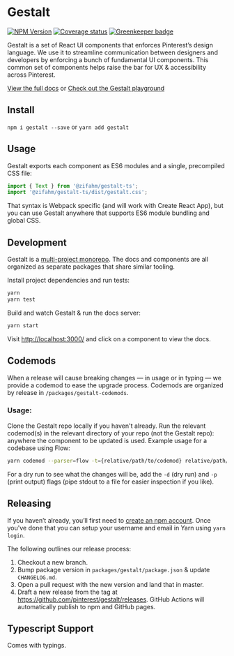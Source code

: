 # Gestalt

[![NPM Version](https://img.shields.io/npm/v/gestalt.svg)](https://www.npmjs.com/package/gestalt)
[![Coverage status](https://codecov.io/gh/pinterest/gestalt/branch/master/graph/badge.svg)](https://codecov.io/github/pinterest/gestalt)
[![Greenkeeper badge](https://badges.greenkeeper.io/pinterest/gestalt.svg)](https://greenkeeper.io/)

Gestalt is a set of React UI components that enforces Pinterest’s design language. We use it to streamline communication between designers and developers by enforcing a bunch of fundamental UI components. This common set of components helps raise the bar for UX & accessibility across Pinterest.

[View the full docs](https://pinterest.github.io/gestalt)
or
[Check out the Gestalt playground](https://codesandbox.io/s/k5plvp9v8v)

## Install

`npm i gestalt --save` or `yarn add gestalt`

## Usage

Gestalt exports each component as ES6 modules and a single, precompiled CSS file:

```js
import { Text } from '@zifahm/gestalt-ts';
import '@zifahm/gestalt-ts/dist/gestalt.css';
```

That syntax is Webpack specific (and will work with Create React App), but you can use Gestalt anywhere that supports ES6 module bundling and global CSS.

## Development

Gestalt is a [multi-project monorepo](https://yarnpkg.com/lang/en/docs/workspaces/). The docs and components are all organized as separate packages that share similar tooling.

Install project dependencies and run tests:

```bash
yarn
yarn test
```

Build and watch Gestalt & run the docs server:

```bash
yarn start
```

Visit [http://localhost:3000/](http://localhost:3000) and click on a component to view the docs.

## Codemods

When a release will cause breaking changes — in usage or in typing — we provide a codemod to ease the upgrade process. Codemods are organized by release in `/packages/gestalt-codemods`.

### Usage:

Clone the Gestalt repo locally if you haven't already. Run the relevant codemod(s) in the relevant directory of your repo (not the Gestalt repo): anywhere the component to be updated is used. Example usage for a codebase using Flow:

```bash
yarn codemod --parser=flow -t={relative/path/to/codemod} relative/path/to/your/code
```

For a dry run to see what the changes will be, add the `-d` (dry run) and `-p` (print output) flags (pipe stdout to a file for easier inspection if you like).

## Releasing

If you haven’t already, you’ll first need to [create an npm account](https://www.npmjs.com/signup). Once you've done that
you can setup your username and email in Yarn using `yarn login`.

The following outlines our release process:

1.  Checkout a new branch.
2.  Bump package version in `packages/gestalt/package.json` & update `CHANGELOG.md`.
3.  Open a pull request with the new version and land that in master.
4.  Draft a new release from the tag at https://github.com/pinterest/gestalt/releases. GitHub Actions will automatically publish to npm and GitHub pages.

## Typescript Support

Comes with typings.
